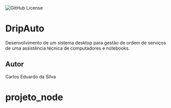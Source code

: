 ![GitHub License](https://img.shields.io/github/license/professorjosedeassis/infox)

# DripAuto
Desenvolvimento de um sistema desktop para gestão de ordem de serviços de uma assistência técnica de computadores e notebooks.
## Autor
Carlos Eduardo da Silva
# projeto_node
